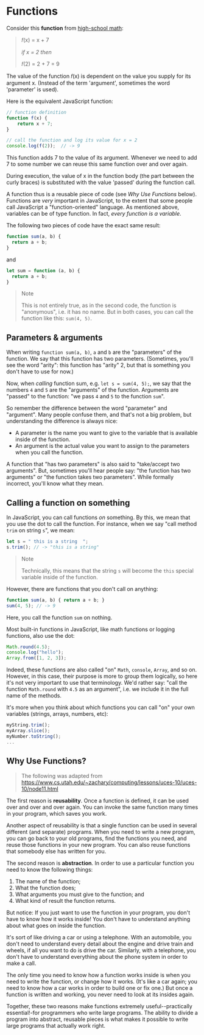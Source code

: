 # Functions

Consider this **function** from [high-school math](https://www.mathplanet.com/education/algebra-2/how-to-graph-functions-and-linear-equations/functions-and-linear-equations):

> 𝑓(x) = x + 7
>
> _if x = 2 then_
>
> 𝑓(2) = 2 + 7 = 9

The value of the function 𝑓(x) is dependent on the value you supply for its argument x. (Instead of the term 'argument', sometimes the word 'parameter' is used). 

Here is the equivalent JavaScript function:

```js
// function definition
function f(x) {
    return x + 7;
}

// call the function and log its value for x = 2
console.log(f(2));  // -> 9
```

This function adds 7 to the value of its argument. Whenever we need to add 7 to some number we can reuse this same function over and over again.

During execution, the value of x in the function body (the part between the curly braces) is substituted with the value 'passed' during the function call. 

A function thus is a reusable piece of code (see _Why Use Functions_ below). Functions are *very* important in JavaScript, to the extent that some people call JavaScript a "function-oriented" language. As mentioned above, variables can be of type function. In fact, *every function is a variable*.

The following two pieces of code have the exact same result:

```js
function sum(a, b) {
  return a + b;
}
```

and

```js
let sum = function (a, b) {
  return a + b;
}
```

> Note
>
> This is not entirely true, as in the second code, the function is "anonymous", i.e. it has no name. But in both cases, you can call the function like this: `sum(4, 5)`.

## Parameters & arguments

When writing `function sum(a, b)`, `a` and `b` are the "parameters" of the function. We say that this function has two parameters. (Sometimes, you'll see the word "arity": this function has "arity" 2, but that is something you don't have to use for now.)

Now, when *calling* function sum, e.g. `let s = sum(4, 5);`, we say that the numbers `4` and `5` are the "arguments" of the function. Arguments are "passed" to the function: "we pass `4` and `5` to the function `sum`".

So remember the difference between the word "parameter" and "argument". Many people confuse them, and that's not a big problem, but understanding the difference is always nice:

* A parameter is the name you want to give to the variable that is available inside of the function.
* An argument is the actual value you want to assign to the parameters when you call the function.

A function that "has two parameters" is also said to "take/accept two arguments". But, sometimes you'll hear people say: "the function has two arguments" or "the function takes two parameters". While formally incorrect, you'll know what they mean.

## Calling a function on something

In JavaScript, you can call functions *on* something. By this, we mean that you use the dot to call the function. For instance, when we say "call method `trim` on string `s`", we mean:

```js
let s = " this is a string  ";
s.trim(); // -> "this is a string"
```

> Note
>
> Technically, this means that the string `s` will become the `this` special variable inside of the function.

However, there are functions that you don't call on anything:

```js
function sum(a, b) { return a + b; }
sum(4, 5); // -> 9
```

Here, you call the function `sum` on nothing.

Most built-in functions in JavaScript, like math functions or logging functions, also use the dot:

```js
Math.round(4.5);
console.log("hello");
Array.from([1, 2, 3]);
```

Indeed, these functions are also called "on" `Math`, `console`, `Array`, and so on. However, in this case, their purpose is more to group them logically, so here it's not very important to use that terminology. We'd rather say: "call the function `Math.round` with `4.5` as an argument", i.e. we include it in the full name of the methods.

It's more when you think about which functions you can call "on" your own variables (strings, arrays, numbers, etc):

```js
myString.trim();
myArray.slice();
myNumber.toString();
...
```

## Why Use Functions?

> The following was adapted from https://www.cs.utah.edu/~zachary/computing/lessons/uces-10/uces-10/node11.html

The first reason is **reusability**. Once a function is defined, it can be used over and over and over again. You can invoke the same function many times in your program, which saves you work.

Another aspect of reusability is that a single function can be used in several different (and separate) programs. When you need to write a new program, you can go back to your old programs, find the functions you need, and reuse those functions in your new program. You can also reuse functions that somebody else has written for you.

The second reason is **abstraction**. In order to use a particular function you need to know the following things:

1. The name of the function;
2. What the function does;
3. What arguments you must give to the function; and
4. What kind of result the function returns.

But notice: If you just want to use the function in your program, you don't have to know how it works inside! You don't have to understand anything about what goes on inside the function.

It's sort of like driving a car or using a telephone. With an automobile, you don't need to understand every detail about the engine and drive train and wheels, if all you want to do is drive the car. Similarly, with a telephone, you don't have to understand everything about the phone system in order to make a call.

The only time you need to know how a function works inside is when you need to write the function, or change how it works. (It's like a car again; you need to know how a car works in order to build one or fix one.) But once a function is written and working, you never need to look at its insides again.

Together, these two reasons make functions extremely useful--practically essential!-for programmers who write large programs. The ability to divide a program into abstract, reusable pieces is what makes it possible to write large programs that actually work right.